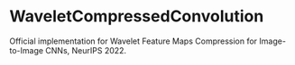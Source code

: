 # WaveletCompressedConvolution
Official implementation for Wavelet Feature Maps Compression for Image-to-Image CNNs, NeurIPS 2022.
